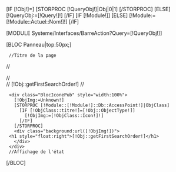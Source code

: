 [IF [!Obj!]=]
    [STORPROC [!QueryObj!]|Obj|0|1]
    [/STORPROC]
[ELSE]
    [!QueryObj:=[!Query!]!]
[/IF]
[IF [!Module!]]
[ELSE]
    [!Module:=[!Module::Actuel::Nom!]!]
[/IF]


[MODULE Systeme/Interfaces/BarreAction?Query=[!QueryObj!]]

[BLOC Panneau|top:50px;]
      
     //Titre de la page
//     <div class="BigTitle">
//         <div></div>
//         <span style="">[!Obj::getFirstSearchOrder!]</span>
//     </div>
     
     <div class="BlocIconePub" style="width:100%">
       [!ObjImg:=Unknown!]
       [STORPROC [!Module::[!Module!]::Db::AccessPoint!]|ObjClass]
         [IF [!ObjClass::titre!]=[!Obj::ObjectType!]]
           [!ObjImg:=[!ObjClass::Icon!]!]
         [/IF]
       [/STORPROC]
       <div class="background:url([!ObjImg!])">
	 <h1 style="float:right">[!Obj::getFirstSearchOrder!]</h1>
       </div>
     </div>
     //Affichage de l'état
     
[/BLOC]
